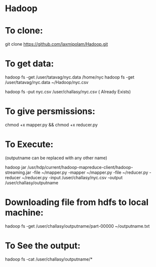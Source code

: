 # Hadoop

# To clone:

git clone https://github.com/laxmipolam/Hadoop.git

# To get data:
hadoop fs -get /user/tatavag/nyc.data /home/nyc
hadoop fs -get /user/tatavag/nyc.data ~/Hadoop/nyc.csv

hadoop fs -put nyc.csv /user/challasy/nyc.csv ( Already Exists)

# To give persmissions:

chmod +x mapper.py && chmod +x reducer.py

# To Execute:

(outputname can be replaced with any other name)

hadoop jar /usr/hdp/current/hadoop-mapreduce-client/hadoop-streaming.jar -file ~/mapper.py -mapper ~/mapper.py -file ~/reducer.py -reducer ~/reducer.py -input /user/challasy/nyc.csv -output /user/challasy/outputname

# Downloading file from hdfs to local machine:

hadoop fs -get /user/challasy/outputname/part-00000 ~/outputname.txt

# To See the output:

hadoop fs -cat /user/challasy/outputname/*
